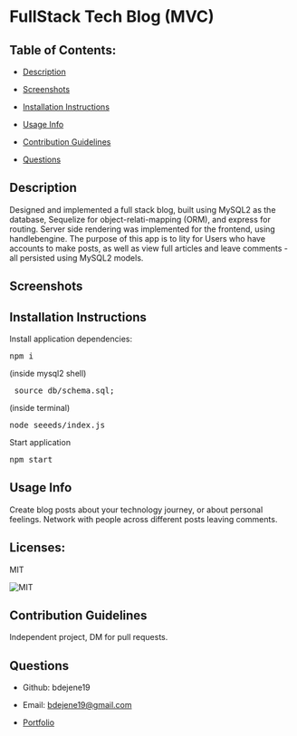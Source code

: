 # FullStack Tech Blog (MVC)

## Table of Contents:

- [Description](#description)

- [Screenshots](#screenshots)

- [Installation Instructions](#installation-instructions)

- [Usage Info](#usage-info)

- [Contribution Guidelines](#contribution-guidelines)

- [Questions](#questions)

## Description

Designed and implemented a full stack blog, built using MySQL2 as the database, Sequelize for object-relati-mapping (ORM), and express for routing. Server side rendering was implemented for the frontend, using handlebengine. The purpose of this app is to lity for Users who have accounts to make posts, as well as view full articles and leave comments - all persisted using MySQL2 models.

## Screenshots

## Installation Instructions

Install application dependencies:

<pre>npm i</pre>

(inside mysql2 shell)

<pre> source db/schema.sql;</pre>

(inside terminal)

<pre>node seeeds/index.js</pre>

Start application

<pre>npm start</pre>

## Usage Info

Create blog posts about your technology journey, or about personal feelings. Network with people across different posts leaving comments.

## Licenses:

MIT

<img src=https://img.shields.io/badge/License-MIT-orange.svg alt=MIT>

## Contribution Guidelines

Independent project, DM for pull requests.

## Questions

- Github: bdejene19

- Email: bdejene19@gmail.com

- [Portfolio](https://bdejene19.github.io/updatedPortfolio/)
